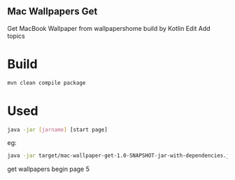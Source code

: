 Mac Wallpapers Get
---- 
Get MacBook Wallpaper from wallpapershome build by Kotlin Edit
Add topics

# Build
```sh
mvn clean compile package
```

# Used
```sh
java -jar [jarname] [start page]
```

eg:

```sh
java -jar target/mac-wallpaper-get-1.0-SNAPSHOT-jar-with-dependencies.jar 5
```
get wallpapers begin page 5